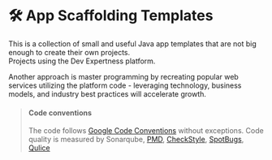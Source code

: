 # 🛠️ App Scaffolding Templates

This is a collection of small and useful Java app templates that are not big enough to create their own projects.<br>
Projects using the Dev Expertness platform.

Another approach is master programming by recreating popular web services utilizing the platform code - leveraging technology, business models, and industry best practices will accelerate growth. 
> #### Code conventions
>
> The code follows [Google Code Conventions](https://google.github.io/styleguide/javaguide.html) without exceptions. Code
> quality is measured by Sonarqube, [PMD](https://pmd.github.io/), [CheckStyle](https://checkstyle.sourceforge.io/), [SpotBugs](https://spotbugs.github.io/), [Qulice](https://www.qulice.com/)
